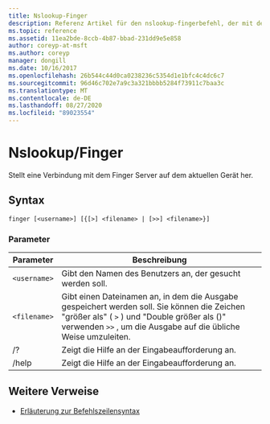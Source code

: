 ```yaml
---
title: Nslookup-Finger
description: Referenz Artikel für den nslookup-fingerbefehl, der mit dem Finger Server auf dem aktuellen Gerät verbunden ist.
ms.topic: reference
ms.assetid: 11ea2bde-8ccb-4b87-bbad-231dd9e5e858
author: coreyp-at-msft
ms.author: coreyp
manager: dongill
ms.date: 10/16/2017
ms.openlocfilehash: 26b544c44d0ca0238236c5354d1e1bfc4c4dc6c7
ms.sourcegitcommit: 96d46c702e7a9c3a321bbbb5284f73911c7baa3c
ms.translationtype: MT
ms.contentlocale: de-DE
ms.lasthandoff: 08/27/2020
ms.locfileid: "89023554"
---
```

# <a name="nslookup-finger"></a>Nslookup/Finger

Stellt eine Verbindung mit dem Finger Server auf dem aktuellen Gerät her.

## <a name="syntax"></a>Syntax

```
finger [<username>] [{[>] <filename> | [>>] <filename>}]
```

### <a name="parameters"></a>Parameter

| Parameter | Beschreibung |
| --------- | ----------- |
| `<username>` | Gibt den Namen des Benutzers an, der gesucht werden soll. |
| `<filename>` | Gibt einen Dateinamen an, in dem die Ausgabe gespeichert werden soll. Sie können die Zeichen "größer als" ( `>` ) und "Double größer als ()" verwenden `>>` , um die Ausgabe auf die übliche Weise umzuleiten. |
| /? | Zeigt die Hilfe an der Eingabeaufforderung an. |
| /help | Zeigt die Hilfe an der Eingabeaufforderung an. |

## <a name="additional-references"></a>Weitere Verweise

- [Erläuterung zur Befehlszeilensyntax](command-line-syntax-key.md)
